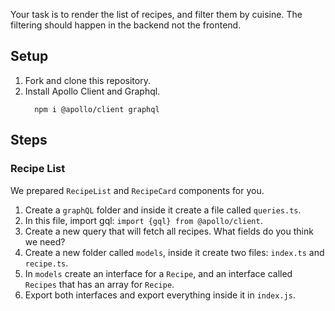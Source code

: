 Your task is to render the list of recipes, and filter them by cuisine. The filtering should happen in the backend not the frontend.

## Setup

1. Fork and clone this repository.
2. Install Apollo Client and Graphql.
   ```shell
     npm i @apollo/client graphql
   ```

## Steps

### Recipe List

We prepared `RecipeList` and `RecipeCard` components for you.

1. Create a `graphQL` folder and inside it create a file called `queries.ts`.
2. In this file, import gql: `import {gql} from @apollo/client`.
3. Create a new query that will fetch all recipes. What fields do you think we need?
4. Create a new folder called `models`, inside it create two files: `index.ts` and `recipe.ts`.
5. In `models` create an interface for a `Recipe`, and an interface called `Recipes` that has an array for `Recipe`.
6. Export both interfaces and export everything inside it in `index.js`.
